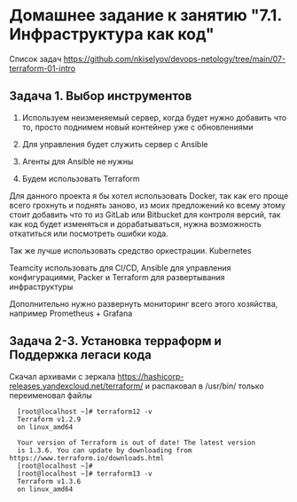 # Домашнее задание к занятию "7.1. Инфраструктура как код"

Список задач https://github.com/nkiselyov/devops-netology/tree/main/07-terraform-01-intro

## Задача 1. Выбор инструментов

1) Используем неизменяемый сервер, когда будет нужно добавить что то, просто поднимем новый контейнер уже с обновлениями 

2) Для управления будет служить сервер с Ansible

3) Агенты для Ansible не нужны

4) Будем использовать Terraform

Для данного проекта я бы хотел использовать Docker, так как его проще всего грохнуть и поднять заново, из моих предложений ко всему этому стоит добавить что то из GitLab или Bitbucket для контроля версий, так как код будет изменяться и дорабатываться, нужна возможность откатиться или посмотреть ошибки кода.

Так же лучше использовать средство оркестрации. Kubernetes

Teamcity использовать для CI/CD, Ansible для управления конфигурациями, Packer и Terraform для развертывания инфраструктуры 

Дополнительно нужно развернуть мониторинг всего этого хозяйства, например Prometheus + Grafana 

## Задача 2-3. Установка терраформ и Поддержка легаси кода

Скачал архивами с зеркала https://hashicorp-releases.yandexcloud.net/terraform/ и распаковал в /usr/bin/ только переименовал файлы 

      [root@localhost ~]# terraform12 -v
      Terraform v1.2.9
      on linux_amd64

      Your version of Terraform is out of date! The latest version
      is 1.3.6. You can update by downloading from https://www.terraform.io/downloads.html
      [root@localhost ~]#
      [root@localhost ~]# terraform13 -v
      Terraform v1.3.6
      on linux_amd64
